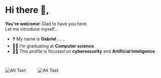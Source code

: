 # Hi there 👋,
<b>You're welcome</b>! Glad to have you here.
<br>Let me introduce myself...
        
- ❓ My name is <b>Gabriel</b> ......
- 👨‍🎓 I’m graduating at <b>Computer science</b>.
- 🏴‍☠️ This profile is focused on <b>cybersecurity</b> and <b>Artificial Inteligence</b>.

<br>

<img src="https://media.tenor.com/5fXOP8eurtkAAAAM/mr-robot.gif" alt="Alt Text" />&nbsp;&nbsp;&nbsp;&nbsp;&nbsp;&nbsp;&nbsp;&nbsp;&nbsp;&nbsp;<img src="https://media.tenor.com/ofYCY_OJQ1kAAAAM/hacker-hack.gif" alt="Alt Text" />


<!--
**h4wk0x01/h4wk0x01** is a ✨ _special_ ✨ repository because its `README.md` (this file) appears on your GitHub profile.

Here are some ideas to get you started:

- 🔭 I’m currently working on ...
- 🌱 I’m currently learning ...
- 👯 I’m looking to collaborate on ...
- 🤔 I’m looking for help with ...
- 💬 Ask me about ...
- 📫 How to reach me: ...
- 😄 Pronouns: ...
- ⚡ Fun fact: ...
-->
